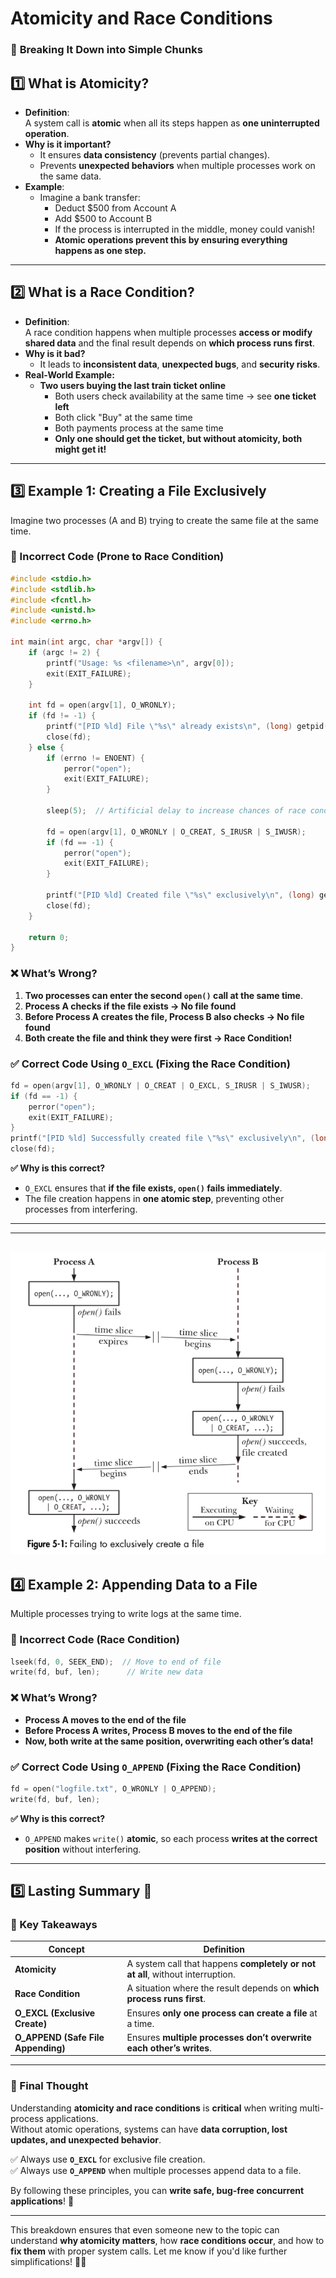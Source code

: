 # **Atomicity and Race Conditions**  
### 🔹 **Breaking It Down into Simple Chunks**  

## **1️⃣ What is Atomicity?**
- **Definition**:  
  A system call is **atomic** when all its steps happen as **one uninterrupted operation**.  
- **Why is it important?**  
  - It ensures **data consistency** (prevents partial changes).  
  - Prevents **unexpected behaviors** when multiple processes work on the same data.  
- **Example**:  
  - Imagine a bank transfer:  
    - Deduct $500 from Account A  
    - Add $500 to Account B  
    - If the process is interrupted in the middle, money could vanish!  
    - **Atomic operations prevent this by ensuring everything happens as one step.**  

---

## **2️⃣ What is a Race Condition?**
- **Definition**:  
  A race condition happens when multiple processes **access or modify shared data** and the final result depends on **which process runs first**.  
- **Why is it bad?**  
  - It leads to **inconsistent data**, **unexpected bugs**, and **security risks**.  
- **Real-World Example:**  
  - **Two users buying the last train ticket online**  
    - Both users check availability at the same time → see **one ticket left**  
    - Both click "Buy" at the same time  
    - Both payments process at the same time  
    - **Only one should get the ticket, but without atomicity, both might get it!**  

---

## **3️⃣ Example 1: Creating a File Exclusively**  
Imagine two processes (A and B) trying to create the same file at the same time.  

### **🚨 Incorrect Code (Prone to Race Condition)**  
```c
#include <stdio.h>
#include <stdlib.h>
#include <fcntl.h>
#include <unistd.h>
#include <errno.h>

int main(int argc, char *argv[]) {
    if (argc != 2) {
        printf("Usage: %s <filename>\n", argv[0]);
        exit(EXIT_FAILURE);
    }

    int fd = open(argv[1], O_WRONLY);
    if (fd != -1) {
        printf("[PID %ld] File \"%s\" already exists\n", (long) getpid(), argv[1]);
        close(fd);
    } else {
        if (errno != ENOENT) {
            perror("open");
            exit(EXIT_FAILURE);
        }

        sleep(5);  // Artificial delay to increase chances of race condition

        fd = open(argv[1], O_WRONLY | O_CREAT, S_IRUSR | S_IWUSR);
        if (fd == -1) {
            perror("open");
            exit(EXIT_FAILURE);
        }

        printf("[PID %ld] Created file \"%s\" exclusively\n", (long) getpid(), argv[1]);
        close(fd);
    }

    return 0;
}
```
### **❌ What’s Wrong?**
1. **Two processes can enter the second `open()` call at the same time**.
2. **Process A checks if the file exists → No file found**
3. **Before Process A creates the file, Process B also checks → No file found**
4. **Both create the file and think they were first → Race Condition!**  

### **✅ Correct Code Using `O_EXCL` (Fixing the Race Condition)**
```c
fd = open(argv[1], O_WRONLY | O_CREAT | O_EXCL, S_IRUSR | S_IWUSR);
if (fd == -1) {
    perror("open");
    exit(EXIT_FAILURE);
}
printf("[PID %ld] Successfully created file \"%s\" exclusively\n", (long) getpid(), argv[1]);
close(fd);
```
**✅ Why is this correct?**  
- `O_EXCL` ensures that **if the file exists, `open()` fails immediately**.  
- The file creation happens in **one atomic step**, preventing other processes from interfering.  

---

---
![creating file exclusively](./assets/atomicity.png)
---

## **4️⃣ Example 2: Appending Data to a File**  
Multiple processes trying to write logs at the same time.  

### **🚨 Incorrect Code (Race Condition)**
```c
lseek(fd, 0, SEEK_END);  // Move to end of file
write(fd, buf, len);      // Write new data
```
### **❌ What’s Wrong?**
- **Process A moves to the end of the file**  
- **Before Process A writes, Process B moves to the end of the file**  
- **Now, both write at the same position, overwriting each other’s data!**  

### **✅ Correct Code Using `O_APPEND` (Fixing the Race Condition)**
```c
fd = open("logfile.txt", O_WRONLY | O_APPEND);
write(fd, buf, len);
```
**✅ Why is this correct?**  
- `O_APPEND` makes `write()` **atomic**, so each process **writes at the correct position** without interfering.  

---

## **5️⃣ Lasting Summary 🧠**  

### **🌟 Key Takeaways**  
| Concept          | Definition |
|-----------------|------------|
| **Atomicity**   | A system call that happens **completely or not at all**, without interruption. |
| **Race Condition** | A situation where the result depends on **which process runs first**. |
| **O_EXCL (Exclusive Create)** | Ensures **only one process can create a file** at a time. |
| **O_APPEND (Safe File Appending)** | Ensures **multiple processes don’t overwrite each other’s writes**. |

---

### **🎯 Final Thought**  
Understanding **atomicity and race conditions** is **critical** when writing multi-process applications.  
Without atomic operations, systems can have **data corruption, lost updates, and unexpected behavior**.  

✅ Always use **`O_EXCL`** for exclusive file creation.  
✅ Always use **`O_APPEND`** when multiple processes append data to a file.  

By following these principles, you can **write safe, bug-free concurrent applications**! 🚀  

---

This breakdown ensures that even someone new to the topic can understand **why atomicity matters**, how **race conditions occur**, and how to **fix them** with proper system calls. Let me know if you'd like further simplifications! 🚀🔥